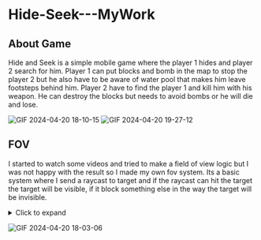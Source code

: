 # Hide-Seek---MyWork


## About Game
Hide and Seek is a simple mobile game where the player 1 hides and player 2 search for him. Player 1 can put blocks and bomb in the map to stop the player 2 but he also have to be aware of water pool that makes him leave footsteps behind him. Player 2 have to find the player 1 and kill him with his weapon. He can destroy the blocks but needs to avoid bombs or he will die and lose. 

![GIF 2024-04-20 18-10-15](https://github.com/Bedirhan233/Hide-Seek---MyWork/assets/114574131/c69f72c3-c221-4c9d-922e-0978d79036f0) ![GIF 2024-04-20 19-27-12](https://github.com/Bedirhan233/Hide-Seek---MyWork/assets/114574131/c573d1ea-9bb0-4c05-be8c-e4c76ea6defc)



## FOV
I started to watch some videos and tried to make a field of view logic but I was not happy with the result so I made my own fov system. Its a basic system where I send a raycast to target and if the raycast can hit the target the target will be visible, if it block something else in the way the target will be invisible. 

<details>
  <summary>Click to expand</summary>
  
```csharp
private void CheckTargetObjectRaycast(GameObject target)
{
    directionTarget = target.transform.position - eyes.transform.position;
    directionTarget.Normalize();
    distanceToTarget = Vector2.Distance(eyes.transform.position, target.transform.position);

    if (sendRaycast)
    {
        RaycastHit2D hitObject = Physics2D.Raycast(eyes.transform.position, directionTarget, distanceToTarget, blockadingToSeeObject);

        if (hitObject.collider != null)
        {
            if (hitObject.collider != null)
            {
                for (int i = 0; i < objectsThatBlocksTag.Length; i++)
                {
                    if (hitObject.collider.CompareTag(objectsThatBlocksTag[i]))
                    {
                        hitBlock = true;
                        canSeePlayer = false;
                        target.GetComponent<HideObjectFOV>().canSeeTheObject = false;
                    }
                }
            }
            else
            {
                hitBlock = false;
            }

        }
        else
        {
            target.GetComponent<HideObjectFOV>().canSeeTheObject = true;
        }
    }
    else
    {
        target.GetComponent<HideObjectFOV>().canSeeTheObject = false;
    }
}

```
</details>


![GIF 2024-04-20 18-03-06](https://github.com/Bedirhan233/Hide-Seek---MyWork/assets/114574131/07e56703-2ef3-4c20-ba0d-19618d96af11)


